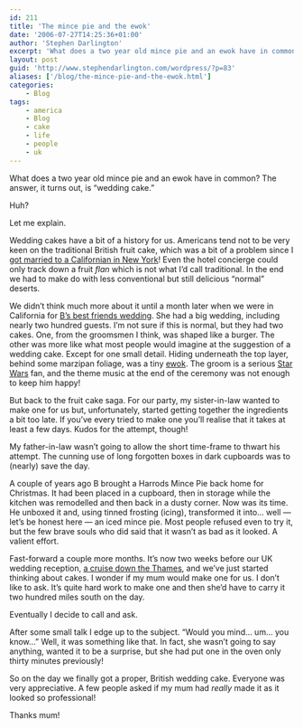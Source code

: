 ```yaml
---
id: 211
title: 'The mince pie and the ewok'
date: '2006-07-27T14:25:36+01:00'
author: 'Stephen Darlington'
excerpt: 'What does a two year old mince pie and an ewok have in common? The answer, it turns out, is "wedding cake."'
layout: post
guid: 'http://www.stephendarlington.com/wordpress/?p=83'
aliases: ['/blog/the-mince-pie-and-the-ewok.html']
categories:
    - Blog
tags:
    - america
    - Blog
    - cake
    - life
    - people
    - uk
---
```


What does a two year old mince pie and an ewok have in common? The answer, it turns out, is “wedding cake.”

Huh?

Let me explain.

Wedding cakes have a bit of a history for us. Americans tend not to be very keen on the traditional British fruit cake, which was a bit of a problem since I [got married to a Californian in New York](/blog/the-big-day.html)! Even the hotel concierge could only track down a fruit *flan* which is not what I’d call traditional. In the end we had to make do with less conventional but still delicious “normal” deserts.

We didn’t think much more about it until a month later when we were in California for [B’s best friends wedding](http://bcuk.blogspot.com/2006/06/my-best-friends-wedding.html). She had a big wedding, including nearly two hundred guests. I’m not sure if this is normal, but they had two cakes. One, from the groomsmen I think, was shaped like a burger. The other was more like what most people would imagine at the suggestion of a wedding cake. Except for one small detail. Hiding underneath the top layer, behind some marzipan foliage, was a tiny [ewok](http://en.wikipedia.org/wiki/Ewok). The groom is a serious [Star Wars](http://starwars.wikia.com/wiki/Main_Page) fan, and the theme music at the end of the ceremony was not enough to keep him happy!

But back to the fruit cake saga. For our party, my sister-in-law wanted to make one for us but, unfortunately, started getting together the ingredients a bit too late. If you’ve every tried to make one you’ll realise that it takes at least a few days. Kudos for the attempt, though!

My father-in-law wasn’t going to allow the short time-frame to thwart his attempt. The cunning use of long forgotten boxes in dark cupboards was to (nearly) save the day.

A couple of years ago B brought a Harrods Mince Pie back home for Christmas. It had been placed in a cupboard, then in storage while the kitchen was remodelled and then back in a dusty corner. Now was its time. He unboxed it and, using tinned frosting (icing), transformed it into… well — let’s be honest here — an iced mince pie. Most people refused even to try it, but the few brave souls who did said that it wasn’t as bad as it looked. A valient effort.

Fast-forward a couple more months. It’s now two weeks before our UK wedding reception, [a cruise down the Thames](/blog//thames-cruise.html), and we’ve just started thinking about cakes. I wonder if my mum would make one for us. I don’t like to ask. It’s quite hard work to make one and then she’d have to carry it two hundred miles south on the day.

Eventually I decide to call and ask.

After some small talk I edge up to the subject. “Would you mind… um… you know…” Well, it was something like that. In fact, she wasn’t going to say anything, wanted it to be a surprise, but she had put one in the oven only thirty minutes previously!

So on the day we finally got a proper, British wedding cake. Everyone was very appreciative. A few people asked if my mum had *really* made it as it looked so professional!

Thanks mum!